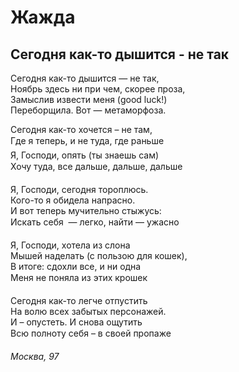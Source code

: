 # Жажда

## Сегодня как-то дышится - не так

Сегодня как-то дышится&nbsp;&mdash; не&nbsp;так,  
Ноябрь здесь ни&nbsp;при&nbsp;чем, скорее проза,  
Замыслив извести меня (good luck!)  
Переборщила. Вот&nbsp;&mdash; метаморфоза.  

Сегодня как-то хочется &#8211; не&nbsp;там,  
Где я&nbsp;теперь, и&nbsp;не туда, где раньше&#133;  
Я, Господи, опять (ты знаешь сам)  
Хочу туда, все дальше, дальше, дальше&#133;  

Я, Господи, сегодня тороплюсь.  
Кого-то я&nbsp;обидела напрасно.  
И вот теперь мучительно стыжусь:  
Искать себя &nbsp;&mdash; легко, найти&nbsp;&mdash; ужасно&#133;  

Я, Господи, хотела из&nbsp;слона  
Мышей наделать (с пользою для кошек),  
В итоге: сдохли&nbsp;все, и&nbsp;ни одна  
Меня не&nbsp;поняла из&nbsp;этих крошек&#133;  
  
Сегодня как-то легче отпустить  
На волю всех забытых персонажей.  
И &#8211; опустеть. И&nbsp;снова ощутить  
Всю полноту себя &#8211; в&nbsp;своей пропаже&#133;  

*Москва, 97*  